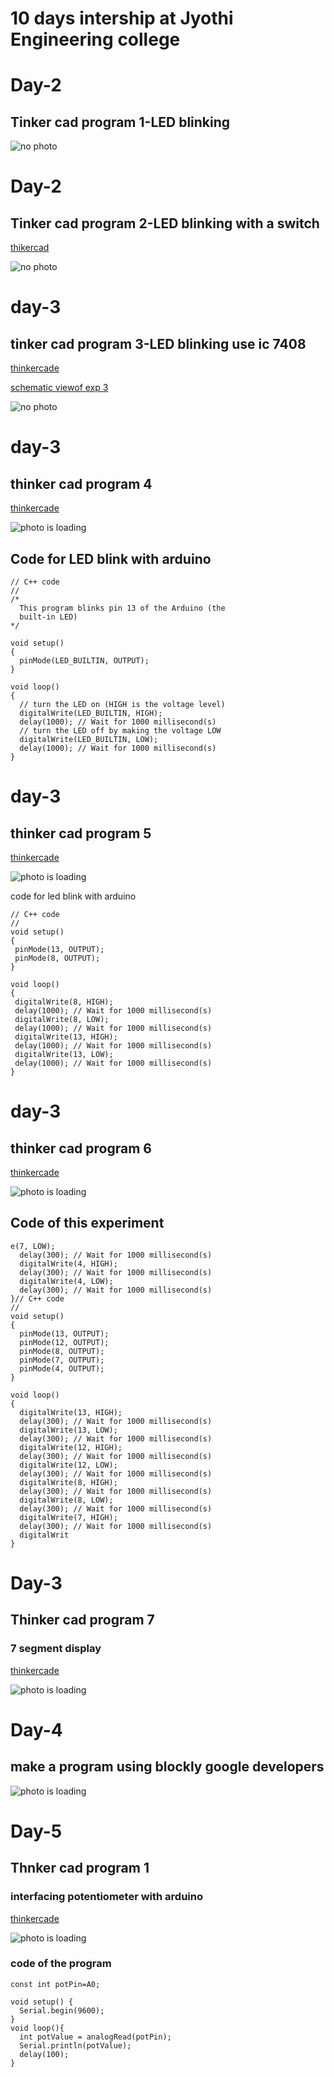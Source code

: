 # 10 days intership at Jyothi Engineering college


# Day-2 
## Tinker cad program 1-LED blinking

![no photo](https://github.com/muhammedanshid/10-days-internship/blob/main/img/anshidtinkercad.png)


# Day-2 
## Tinker cad program 2-LED blinking with a switch

[thikercad](https://www.tinkercad.com/things/8V7fwjLeWW0-ledbling/editel)

![no photo](https://github.com/muhammedanshid/10-days-internship/blob/main/img/anshidtinkecade2.png)


# day-3
## tinker cad program 3-LED blinking use ic 7408

[thinkercade](https://www.tinkercad.com/things/ezCf7UJyaQp-led-blinking-use-ic-7408/editel)

[schematic viewof exp 3](https://github.com/muhammedanshid/10-days-internship/blob/main/img/anshidtinkecade3schematicview.png)

![no photo](https://github.com/muhammedanshid/10-days-internship/blob/main/img/anshidtinkecade3.png)


# day-3
## thinker cad program 4

[thinkercade](https://www.tinkercad.com/things/1q30jd88bha-led-blink-with-arduino/editel)

![photo is loading](https://github.com/muhammedanshid/10-days-internship/blob/main/img/anshidtinkcad4.png)
 
## Code for LED blink with arduino 
```
// C++ code
//
/*
  This program blinks pin 13 of the Arduino (the
  built-in LED)
*/

void setup()
{
  pinMode(LED_BUILTIN, OUTPUT);
}

void loop()
{
  // turn the LED on (HIGH is the voltage level)
  digitalWrite(LED_BUILTIN, HIGH);
  delay(1000); // Wait for 1000 millisecond(s)
  // turn the LED off by making the voltage LOW
  digitalWrite(LED_BUILTIN, LOW);
  delay(1000); // Wait for 1000 millisecond(s)
}
```
# day-3
## thinker cad program 5

[thinkercade](https://www.tinkercad.com/things/lFIvhIu467Z-2-led-blinhing-useing-arduino/editel)

![photo is loading](https://github.com/muhammedanshid/10-days-internship/blob/main/img/anshidtinkercad5.png)


 code for led blink with arduino 
 ```
 // C++ code
//
void setup()
{
  pinMode(13, OUTPUT);
  pinMode(8, OUTPUT);
}

void loop()
{
  digitalWrite(8, HIGH);
  delay(1000); // Wait for 1000 millisecond(s)
  digitalWrite(8, LOW);
  delay(1000); // Wait for 1000 millisecond(s)
  digitalWrite(13, HIGH);
  delay(1000); // Wait for 1000 millisecond(s)
  digitalWrite(13, LOW);
  delay(1000); // Wait for 1000 millisecond(s)
}
 ```
# day-3
## thinker cad program 6
[thinkercade](https://www.tinkercad.com/things/5qFEsArirTq-5-led-with-using-arduino/editel)

![photo is loading](https://github.com/muhammedanshid/10-days-internship/blob/main/img/anshid6.png)

## Code of this experiment
```
e(7, LOW);
  delay(300); // Wait for 1000 millisecond(s)
  digitalWrite(4, HIGH);
  delay(300); // Wait for 1000 millisecond(s)
  digitalWrite(4, LOW);
  delay(300); // Wait for 1000 millisecond(s)
}// C++ code
//
void setup()
{
  pinMode(13, OUTPUT);
  pinMode(12, OUTPUT);
  pinMode(8, OUTPUT);
  pinMode(7, OUTPUT);
  pinMode(4, OUTPUT);
}

void loop()
{
  digitalWrite(13, HIGH);
  delay(300); // Wait for 1000 millisecond(s)
  digitalWrite(13, LOW);
  delay(300); // Wait for 1000 millisecond(s)
  digitalWrite(12, HIGH);
  delay(300); // Wait for 1000 millisecond(s)
  digitalWrite(12, LOW);
  delay(300); // Wait for 1000 millisecond(s)
  digitalWrite(8, HIGH);
  delay(300); // Wait for 1000 millisecond(s)
  digitalWrite(8, LOW);
  delay(300); // Wait for 1000 millisecond(s)
  digitalWrite(7, HIGH);
  delay(300); // Wait for 1000 millisecond(s)
  digitalWrit
}
```

# Day-3
## Thinker cad program 7
### 7 segment display

[thinkercade](https://www.tinkercad.com/things/aK3rFULNbeh-7-segment-display/editel)

![photo is loading](https://github.com/muhammedanshid/10-days-internship/blob/main/img/anshidthinkercad7.png)

# Day-4
## make a program using blockly google developers
![photo is loading](https://github.com/muhammedanshid/10-days-internship/blob/main/img/anshidday4blockly.png)

# Day-5
## Thnker cad program 1
### interfacing potentiometer with arduino
[thinkercade](https://www.tinkercad.com/things/fVyJBzGFkDy-interfacing-potentiometer-with-arduino/editel)

![photo is loading](https://github.com/muhammedanshid/10-days-internship/blob/main/img/anshidday5program1.png)
### code of the program
```
const int potPin=A0;

void setup() {
  Serial.begin(9600);
}
void loop(){
  int potValue = analogRead(potPin);
  Serial.println(potValue);
  delay(100);
}
```
